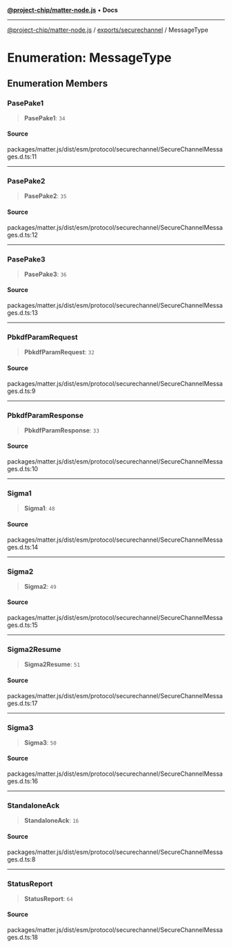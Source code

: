 [**@project-chip/matter-node.js**](../../../README.md) • **Docs**

***

[@project-chip/matter-node.js](../../../modules.md) / [exports/securechannel](../README.md) / MessageType

# Enumeration: MessageType

## Enumeration Members

### PasePake1

> **PasePake1**: `34`

#### Source

packages/matter.js/dist/esm/protocol/securechannel/SecureChannelMessages.d.ts:11

***

### PasePake2

> **PasePake2**: `35`

#### Source

packages/matter.js/dist/esm/protocol/securechannel/SecureChannelMessages.d.ts:12

***

### PasePake3

> **PasePake3**: `36`

#### Source

packages/matter.js/dist/esm/protocol/securechannel/SecureChannelMessages.d.ts:13

***

### PbkdfParamRequest

> **PbkdfParamRequest**: `32`

#### Source

packages/matter.js/dist/esm/protocol/securechannel/SecureChannelMessages.d.ts:9

***

### PbkdfParamResponse

> **PbkdfParamResponse**: `33`

#### Source

packages/matter.js/dist/esm/protocol/securechannel/SecureChannelMessages.d.ts:10

***

### Sigma1

> **Sigma1**: `48`

#### Source

packages/matter.js/dist/esm/protocol/securechannel/SecureChannelMessages.d.ts:14

***

### Sigma2

> **Sigma2**: `49`

#### Source

packages/matter.js/dist/esm/protocol/securechannel/SecureChannelMessages.d.ts:15

***

### Sigma2Resume

> **Sigma2Resume**: `51`

#### Source

packages/matter.js/dist/esm/protocol/securechannel/SecureChannelMessages.d.ts:17

***

### Sigma3

> **Sigma3**: `50`

#### Source

packages/matter.js/dist/esm/protocol/securechannel/SecureChannelMessages.d.ts:16

***

### StandaloneAck

> **StandaloneAck**: `16`

#### Source

packages/matter.js/dist/esm/protocol/securechannel/SecureChannelMessages.d.ts:8

***

### StatusReport

> **StatusReport**: `64`

#### Source

packages/matter.js/dist/esm/protocol/securechannel/SecureChannelMessages.d.ts:18
